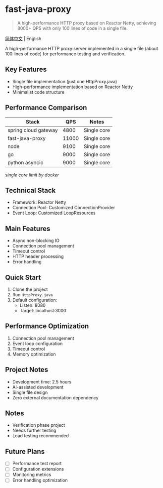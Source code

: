 # fast-java-proxy

> A high-performance HTTP proxy based on Reactor Netty, achieving 8000+ QPS with only 100 lines of code in a single file.

[简体中文](README.md) | English

A high-performance HTTP proxy server implemented in a single file (about 100 lines of code) for performance testing and verification.

## Key Features

- Single file implementation (just one HttpProxy.java)
- High-performance implementation based on Reactor Netty
- Minimalist code structure

## Performance Comparison

| Stack                | QPS   | Notes       |
|----------------------|-------|-------------|
| spring cloud gateway | 4800  | Single core |
| fast-java-proxy      | 11000 | Single core |
| node                 | 9100  | Single core |
| go                   | 9000  | Single core |
| python asyncio       | 9000  | Single core |

*single core limit by docker*

## Technical Stack

- Framework: Reactor Netty
- Connection Pool: Customized ConnectionProvider
- Event Loop: Customized LoopResources

## Main Features

- Async non-blocking IO
- Connection pool management
- Timeout control
- HTTP header processing
- Error handling

## Quick Start

1. Clone the project
2. Run `HttpProxy.java`
3. Default configuration:
   - Listen: 8080
   - Target: localhost:3000

## Performance Optimization

1. Connection pool management
2. Event loop configuration
3. Timeout control
4. Memory optimization

## Project Notes

- Development time: 2.5 hours
- AI-assisted development
- Single file design
- Zero external documentation dependency

## Notes

- Verification phase project
- Needs further testing
- Load testing recommended

## Future Plans

- [ ] Performance test report
- [ ] Configuration extensions
- [ ] Monitoring metrics
- [ ] Error handling optimization
